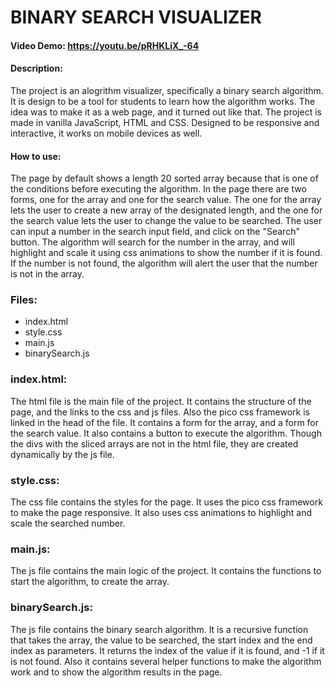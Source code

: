 # BINARY SEARCH VISUALIZER
#### Video Demo:  <https://youtu.be/pRHKLiX_-64>
#### Description:
The project is an alogrithm visualizer, specifically a binary search algorithm.
It is design to be a tool for students to learn how the algorithm works.
The idea was to make it as a web page, and it turned out like that. The project is made in vanilla JavaScript, HTML and CSS.
Designed to be responsive and interactive, it works on mobile devices as well.

#### How to use:
The page by default shows a length 20 sorted array because that is one of the conditions before executing the algorithm.
In the page there are two forms, one for the array and one for the search value. The one for the array lets the user to create a new array of the designated length, and the one for the search value lets the user to change the value to be searched.
The user can input a number in the search input field, and click on the "Search" button. The algorithm will search for the number in the array, and will highlight and scale it using css animations to show the number if it is found. If the number is not found, the algorithm will alert the user that the number is not in the array.

### Files:
* index.html
* style.css
* main.js
* binarySearch.js

### index.html:
The html file is the main file of the project. It contains the structure of the page, and the links to the css and js files. Also the pico css framework is linked in the head of the file.
It contains a form for the array, and a form for the search value. It also contains a button to execute the algorithm. Though the divs with the sliced arrays are not in the html file, they are created dynamically by the js file.

### style.css:
The css file contains the styles for the page. It uses the pico css framework to make the page responsive. It also uses css animations to highlight and scale the searched number.

### main.js:
The js file contains the main logic of the project. It contains the functions to start the algorithm, to create the array.

### binarySearch.js:
The js file contains the binary search algorithm. It is a recursive function that takes the array, the value to be searched, the start index and the end index as parameters. It returns the index of the value if it is found, and -1 if it is not found. Also it contains several helper functions to make the algorithm work and to show the algorithm results in the page.

